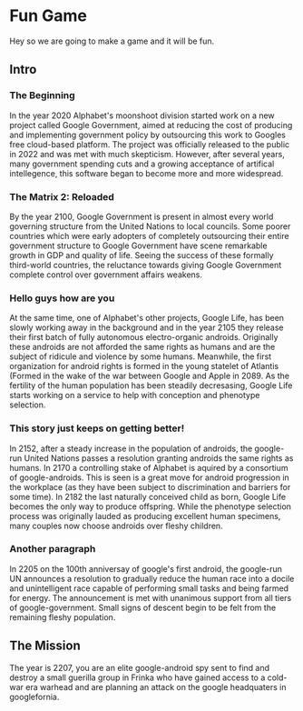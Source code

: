 # Fun Game
Hey so we are going to make a game and it will be fun.

## Intro
### The Beginning
In the year 2020 Alphabet's moonshoot division started work on a new project called Google Government, aimed at reducing the cost of producing and implementing government policy by outsourcing this work to Googles free cloud-based platform. The project was officially released to the public in 2022 and was met with much skepticism. However, after several years, many government spending cuts and a growing acceptance of artifical intellegence, this software began to become more and more widespread.

### The Matrix 2: Reloaded
By the year 2100, Google Government is present in almost every world governing structure from the United Nations to local councils. Some poorer countries which were early adopters of completely outsourcing their entire government structure to Google Government have scene remarkable growth in GDP and quality of life. Seeing the success of these formally third-world countries, the reluctance towards giving Google Government complete control over government affairs weakens.

### Hello guys how are you
At the same time, one of Alphabet's other projects, Google Life, has been slowly working away in the background and in the year 2105 they release their first batch of fully autonomous electro-organic androids. Originally these androids are not afforded the same rights as humans and are the subject of ridicule and violence by some humans. Meanwhile, the first organization for android rights is formed in the young statelet of Atlantis (Formed in the wake of the war between Google and Apple in 2089. As the fertility of the human population has been steadily decresasing, Google Life starts working on a service to help with conception and phenotype selection.

### This story just keeps on getting better!
In 2152, after a steady increase in the population of androids, the google-run United Nations passes a resolution granting androids the same rights as humans.
In 2170 a controlling stake of Alphabet is aquired by a consortium of google-androids. This is seen is a great move for android progression in the workplace (as they have been subject to discrimination and barriers for some time).
In 2182 the last naturally conceived child as born, Google Life becomes the only way to produce offspring. While the phenotype selection process was originally lauded as producing excellent human specimens, many couples now choose androids over fleshy children.

### Another paragraph
In 2205 on the 100th anniversay of google's first android, the google-run UN announces a resolution to gradually reduce the human race into a docile and unintelligent race capable of performing small tasks and being farmed for energy. The announcement is met with unanimous support from all tiers of google-government. Small signs of descent begin to be felt from the remaining fleshy population.

## The Mission
The year is 2207, you are an elite google-android spy sent to find and destroy a small guerilla group in Frinka who have gained access to a cold-war era warhead and are planning an attack on the google headquaters in googlefornia.